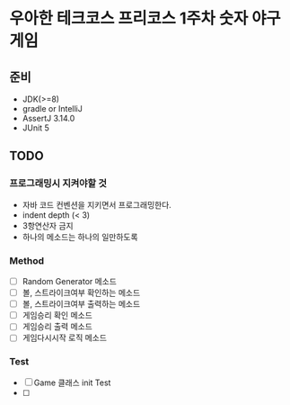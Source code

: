 # 우아한 테크코스 프리코스 1주차 숫자 야구게임

## 준비

- JDK(>=8)
- gradle or IntelliJ
- AssertJ 3.14.0
- JUnit 5

## TODO

### 프로그래밍시 지켜야할 것

- 자바 코드 컨벤션을 지키면서 프로그래밍한다.
- indent depth (< 3)
- 3항연산자 금지
- 하나의 메소드는 하나의 일만하도록

### Method

- [ ] Random Generator 메소드
- [ ] 볼, 스트라이크여부 확인하는 메소드
- [ ] 볼, 스트라이크여부 출력하는 메소드
- [ ] 게임승리 확인 메소드
- [ ] 게임승리 출력 메소드
- [ ] 게임다시시작 로직 메소드

### Test

- [ ] Game 클래스 init Test
- [ ]